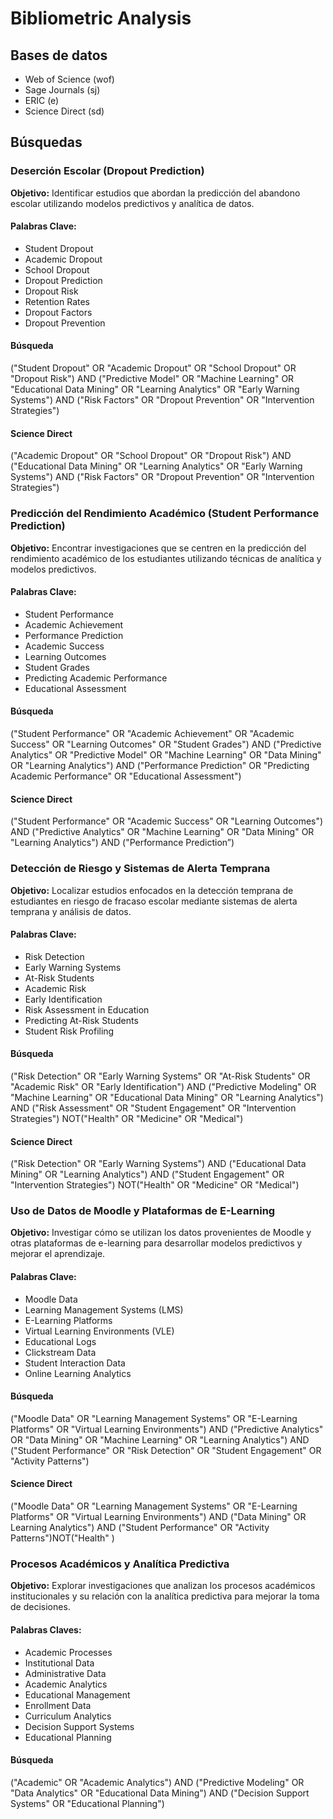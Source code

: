 # Bibliometric Analysis

## Bases de datos
* Web of Science (wof)
* Sage Journals (sj)
* ERIC (e)
* Science Direct (sd)

## Búsquedas

### Deserción Escolar (Dropout Prediction)<!-- {"fold":true} -->
**Objetivo:** Identificar estudios que abordan la predicción del abandono escolar utilizando modelos predictivos y analítica de datos.
#### Palabras Clave:
* Student Dropout
* Academic Dropout
* School Dropout
* Dropout Prediction
* Dropout Risk
* Retention Rates
* Dropout Factors
* Dropout Prevention

#### Búsqueda
("Student Dropout" OR "Academic Dropout" OR "School Dropout" OR "Dropout Risk")
AND
("Predictive Model" OR "Machine Learning" OR "Educational Data Mining" OR "Learning Analytics" OR "Early Warning Systems")
AND
("Risk Factors" OR "Dropout Prevention" OR "Intervention Strategies")

#### Science Direct
("Academic Dropout" OR "School Dropout" OR "Dropout Risk") AND ("Educational Data Mining" OR "Learning Analytics" OR "Early Warning Systems") AND ("Risk Factors" OR "Dropout Prevention" OR "Intervention Strategies")

### Predicción del Rendimiento Académico (Student Performance Prediction)<!-- {"fold":true} -->
**Objetivo:** Encontrar investigaciones que se centren en la predicción del rendimiento académico de los estudiantes utilizando técnicas de analítica y modelos predictivos.

#### Palabras Clave:
* Student Performance
* Academic Achievement
* Performance Prediction
* Academic Success
* Learning Outcomes
* Student Grades
* Predicting Academic Performance
* Educational Assessment

#### Búsqueda
("Student Performance" OR "Academic Achievement" OR "Academic Success" OR "Learning Outcomes" OR "Student Grades")
AND
("Predictive Analytics" OR "Predictive Model" OR "Machine Learning" OR "Data Mining" OR "Learning Analytics")
AND
("Performance Prediction" OR "Predicting Academic Performance" OR "Educational Assessment")

#### Science Direct
("Student Performance" OR "Academic Success" OR "Learning Outcomes")
AND
("Predictive Analytics" OR "Machine Learning" OR "Data Mining" OR "Learning Analytics")
AND
("Performance Prediction”)

### Detección de Riesgo y Sistemas de Alerta Temprana<!-- {"fold":true} -->
**Objetivo:** Localizar estudios enfocados en la detección temprana de estudiantes en riesgo de fracaso escolar mediante sistemas de alerta temprana y análisis de datos.

#### Palabras Clave:
* Risk Detection
* Early Warning Systems
* At-Risk Students
* Academic Risk
* Early Identification
* Risk Assessment in Education
* Predicting At-Risk Students
* Student Risk Profiling

#### Búsqueda
("Risk Detection" OR "Early Warning Systems" OR "At-Risk Students" OR "Academic Risk" OR "Early Identification")
AND
("Predictive Modeling" OR "Machine Learning" OR "Educational Data Mining" OR "Learning Analytics")
AND
("Risk Assessment" OR "Student Engagement" OR "Intervention Strategies")
NOT("Health" OR "Medicine" OR "Medical")

#### Science Direct
("Risk Detection" OR "Early Warning Systems")
AND
("Educational Data Mining" OR "Learning Analytics")
AND
("Student Engagement" OR "Intervention Strategies")
NOT("Health" OR "Medicine" OR "Medical")

### Uso de Datos de Moodle y Plataformas de E-Learning<!-- {"fold":true} -->
**Objetivo:** Investigar cómo se utilizan los datos provenientes de Moodle y otras plataformas de e-learning para desarrollar modelos predictivos y mejorar el aprendizaje.

#### Palabras Clave:
* Moodle Data
* Learning Management Systems (LMS)
* E-Learning Platforms
* Virtual Learning Environments (VLE)
* Educational Logs
* Clickstream Data
* Student Interaction Data
* Online Learning Analytics

#### Búsqueda
("Moodle Data" OR "Learning Management Systems" OR "E-Learning Platforms" OR "Virtual Learning Environments")
AND
("Predictive Analytics" OR "Data Mining" OR "Machine Learning" OR "Learning Analytics")
AND
("Student Performance" OR "Risk Detection" OR "Student Engagement" OR "Activity Patterns")

#### Science Direct
("Moodle Data" OR "Learning Management Systems" OR "E-Learning Platforms" OR "Virtual Learning Environments") AND ("Data Mining" OR Learning Analytics") AND ("Student Performance" OR "Activity Patterns")NOT("Health" )


### Procesos Académicos y Analítica Predictiva

**Objetivo:** Explorar investigaciones que analizan los procesos académicos institucionales y su relación con la analítica predictiva para mejorar la toma de decisiones.

#### Palabras Claves:
* Academic Processes
* Institutional Data
* Administrative Data
* Academic Analytics
* Educational Management
* Enrollment Data
* Curriculum Analytics
* Decision Support Systems
* Educational Planning

#### Búsqueda
("Academic"  OR "Academic Analytics") AND ("Predictive Modeling" OR "Data Analytics" OR "Educational Data Mining") AND ("Decision Support Systems" OR "Educational Planning")